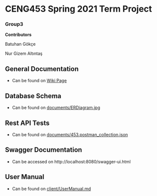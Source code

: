 # CENG453 Spring 2021 Term Project  
  
### Group3  
  
**Contributors**
  
Batuhan Gökçe
 
Nur Gizem Altıntaş
  


## General Documentation
- Can be found on [Wiki Page](http://144.122.71.168:8080/batuhan.gokce/group3/wiki/General+Documentation)

## Database Schema 
- Can be found on [documents/ERDiagram.jpg](./documents/ERDiagram.jpg)

## Rest API Tests
- Can be found on [documents/453.postman_collection.json](./documents/453.postman_collection.json)

## Swagger Documentation
- Can be accessed on http://localhost:8080/swagger-ui.html

## User Manual
- Can be found on [client/UserManual.md](./client/UserManual.md)